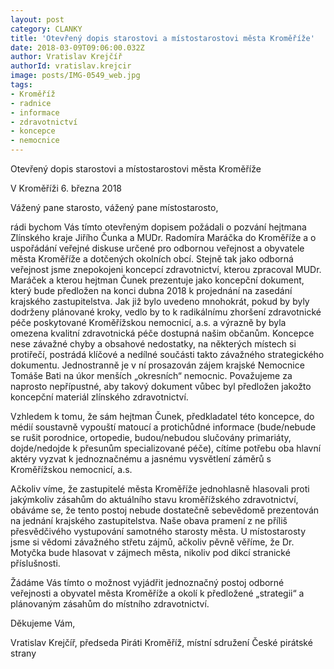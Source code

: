 ```yaml
---
layout: post
category: CLANKY
title: 'Otevřený dopis starostovi a místostarostovi města Kroměříže'
date: 2018-03-09T09:06:00.032Z
author: Vratislav Krejčíř
authorId: vratislav.krejcir
image: posts/IMG-0549_web.jpg
tags: 
- Kroměříž
- radnice 
- informace
- zdravotnictví
- koncepce 
- nemocnice
---
```


Otevřený dopis starostovi a místostarostovi města Kroměříže


V Kroměříži 6. března 2018



Vážený pane starosto, vážený pane místostarosto,

rádi bychom Vás tímto otevřeným dopisem požádali o pozvání hejtmana Zlínského kraje Jiřího Čunka a MUDr. Radomíra Maráčka do Kroměříže a o uspořádání veřejné diskuse určené pro odbornou veřejnost a obyvatele města Kroměříže a dotčených okolních obcí.
Stejně tak jako odborná veřejnost jsme znepokojeni koncepcí zdravotnictví, kterou zpracoval MUDr. Maráček a kterou hejtman Čunek prezentuje jako koncepční dokument, který bude předložen na konci dubna 2018 k projednání na zasedání krajského zastupitelstva. Jak již bylo uvedeno mnohokrát, pokud by byly dodrženy plánované kroky, vedlo by to k radikálnímu zhoršení zdravotnické péče poskytované Kroměřížskou nemocnicí, a.s. a výrazně by byla omezena kvalitní zdravotnická péče dostupná našim občanům.
Koncepce nese závažné chyby a obsahové nedostatky, na některých místech si protiřečí, postrádá klíčové a nedílné součásti takto závažného strategického dokumentu. Jednostranně je v ní prosazován zájem krajské Nemocnice Tomáše Bati na úkor menších „okresních“ nemocnic. Považujeme za naprosto nepřípustné, aby takový dokument vůbec byl předložen jakožto koncepční materiál zlínského zdravotnictví.

Vzhledem k tomu, že sám hejtman Čunek, předkladatel této koncepce, do médií soustavně vypouští matoucí a protichůdné informace (bude/nebude se rušit porodnice, ortopedie, budou/nebudou slučovány primariáty, dojde/nedojde k přesunům specializované péče), cítíme potřebu oba hlavní aktéry vyzvat k jednoznačnému a jasnému vysvětlení záměrů s Kroměřížskou nemocnicí, a.s.


Ačkoliv víme, že zastupitelé města Kroměříže jednohlasně hlasovali proti jakýmkoliv zásahům do aktuálního stavu kroměřížského zdravotnictví, obáváme se, že tento postoj nebude dostatečně sebevědomě prezentován na jednání krajského zastupitelstva. Naše obava pramení z ne příliš přesvědčivého vystupování samotného starosty města. U místostarosty jsme si vědomi závažného střetu zájmů, ačkoliv pěvně věříme, že Dr. Motyčka bude hlasovat v zájmech města, nikoliv pod dikcí stranické příslušnosti.

Žádáme Vás tímto o možnost vyjádřit jednoznačný postoj odborné veřejnosti a obyvatel města Kroměříže a okolí k předložené „strategii“ a plánovaným zásahům do místního zdravotnictví. 

Děkujeme Vám,



Vratislav Krejčíř, předseda
Piráti Kroměříž, místní sdružení České pirátské strany
